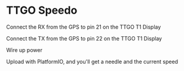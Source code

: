 # TTGO Speedo

Connect the RX from the GPS to pin 21 on the TTGO T1 Display

Connect the TX from the GPS to pin 22 on the TTGO T1 Display

Wire up power

Upload with PlatformIO, and you'll get a needle and the current speed
